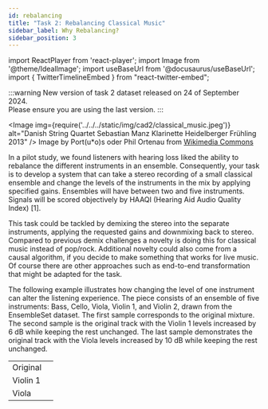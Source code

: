 ```yaml
---
id: rebalancing
title: "Task 2: Rebalancing Classical Music"
sidebar_label: Why Rebalancing?
sidebar_position: 3
---
```

import ReactPlayer from 'react-player';
import Image from '@theme/IdealImage';
import useBaseUrl from '@docusaurus/useBaseUrl';
import { TwitterTimelineEmbed } from "react-twitter-embed";

:::warning
New version of task 2 dataset released on 24 of September 2024.  
Please ensure you are using the last version.
:::

<Image img={require('../../../static/img/cad2/classical_music.jpeg')} alt="Danish String Quartet Sebastian Manz Klarinette Heidelberger Frühling 2013" />
Image by Port(u*o)s oder Phil Ortenau from <a href="https://commons.wikimedia.org/wiki/File:Danish_String_Quartet_Sebastian_Manz_Klarinette_Heidelberger_Fr%C3%BChling_2013_Bild_15.JPG" target="_blank">Wikimedia Commons</a>

In a pilot study, we found listeners with hearing loss liked the ability to rebalance the different instruments in an ensemble. Consequently, your task is to develop a system that can take a stereo recording of a small classical ensemble and change the levels of the instruments in the mix by applying specified gains. Ensembles will have between two and five instruments. Signals will be scored objectively by HAAQI (Hearing Aid Audio Quality Index) [1].

This task could be tackled by demixing the stereo into the separate instruments, applying the requested gains and downmixing back to stereo. Compared to previous demix challenges a novelty is doing this for classical music instead of pop/rock. Additional novelty could also come from a causal algorithm, if you decide to make something that works for live music. Of course there are other approaches such as end-to-end transformation that might be adapted for the task.

The following example illustrates how changing the level of one instrument can alter the listening experience. The piece consists of an ensemble of five instruments: Bass, Cello, Viola, Violin 1, and Violin 2, drawn from the EnsembleSet dataset. 
The first sample corresponds to the original mixture. The second sample is the original track with the Violin 1 levels increased by 6 dB while keeping the rest unchanged. The last sample demonstrates the original track with the Viola levels increased by 10 dB while keeping the rest unchanged.

|          |                                                                                                                   |
|----------|-------------------------------------------------------------------------------------------------------------------|
| Original | <ReactPlayer pip controls volume="0.25" width="300px" height="50px" url='/audios/cad2/classical_original.mp3' />  |
| Violin 1 | <ReactPlayer pip controls volume="0.25" width="300px" height="50px" url='/audios/cad2/classical_violin.mp3' />    |
| Viola    | <ReactPlayer pip controls volume="0.25" width="300px" height="50px" url='/audios/cad2/classical_viola.mp3'/>      |
